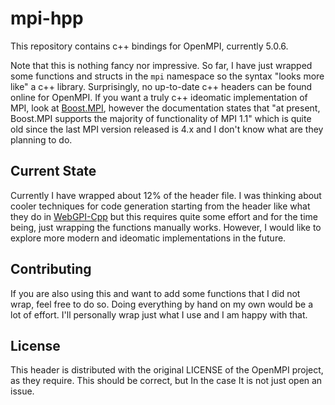 # mpi-hpp

This repository contains c++ bindings for OpenMPI, currently 5.0.6.

Note that this is nothing fancy nor impressive. So far, I have just
wrapped some functions and structs in the `mpi` namespace so the syntax
"looks more like" a c++ library. Surprisingly, no up-to-date c++ headers can be
found online for OpenMPI. If you want a truly c++ ideomatic implementation
of MPI, look at [Boost.MPI](https://www.boost.org/doc/libs/1_86_0/doc/html/mpi.html),
however the documentation states that "at present, Boost.MPI supports the majority
of functionality of MPI 1.1" which is quite old since the last MPI version
released is 4.x and I don't know what are they planning to do.

## Current State

Currently I have wrapped about 12% of the header file. I was thinking about
cooler techniques for code generation starting from the header like what they
do in [WebGPI-Cpp](https://github.com/eliemichel/WebGPU-Cpp) but this requires
quite some effort and for the time being, just wrapping the functions
manually works. However, I would like to explore more modern and ideomatic
implementations in the future.

## Contributing

If you are also using this and want to add some functions that I did not
wrap, feel free to do so. Doing everything by hand on my own would be
a lot of effort. I'll personally wrap just what I use and I am happy with that.

## License

This header is distributed with the original LICENSE of the OpenMPI project,
as they require. This should be correct, but In the case It is not just
open an issue.
